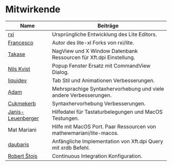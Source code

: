 # Mitwirkende

| Name                                                       | Beiträge
-------------------------------------------------------------|----------------------------------------------------------
| [rxi](https://github.com/rxi)                              | Ursprüngliche Entwicklung des Lite Editors.
| [Francesco](https://github.com/franko)                     | Autor des lite-xl Forks von rxi/lite.
| [Takase](https://github.com/takase1121)                    | NagView und X Window Datenbank Ressourcen für Xft.dpi Einstellung.
| [Nils Kvist](https://github.com/budRich)                   | Popup Fenster Ersatz mit CommandView Dialog.
| [liquidev](https://github.com/liquidev)                    | Tab Stil und Animationen Verbesserungen.
| [Adam](https://github.com/adamharrison)                    | Mehrsprachige Syntaxhervorhebung und viele andere Verbesserungen.
| [Cukmekerb](https://github.com/vincens2005)                | Syntaxhervorhebung Verbesserungen.
| [Janis-Leuenberger](https://github.com/Janis-Leuenberger)  | Hilfedatei für Tastaturbelegungen und MacOS Testungen.
| Mat Mariani                                                | Hilfe mit MacOS Port. Paar Ressourcen von mathewmariani/lite-macos.
| [daubaris](https://github.com/daubaris)                    | Anfängliche Implementation von Xft.dpi Query mit xrdb Befehl.
| [Robert Štojs](https://github.com/netrobert)               | Continuous Integration Konfiguration.
